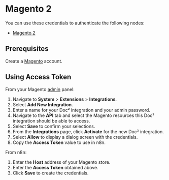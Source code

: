 # Magento 2

You can use these credentials to authenticate the following nodes:

- [Magento 2](/integrations/nodes/n8n-nodes-base.magento2/)

## Prerequisites

Create a [Magento](https://magento.com/) account.

## Using Access Token

From your Magento [admin](https://docs.magento.com/user-guide/stores/admin.html) panel:

1. Navigate to **System** > **Extensions** > **Integrations**.
2. Select **Add New Integration**.
3. Enter a name for your Doc² integration and your admin password.
4. Navigate to the **API** tab and select the Magento resources this Doc² integration should be able to access.
5. Select **Save** to confirm your selections.
6. From the **Integrations** page, click **Activate** for the new Doc² integration.
7. Select **Allow** to display a dialog screen with the credentials.
8. Copy the **Access Token** value to use in n8n.

From n8n:

1. Enter the **Host** address of your Magento store.
2. Enter the **Access Token** obtained above.
3. Click **Save** to create the credentials.

